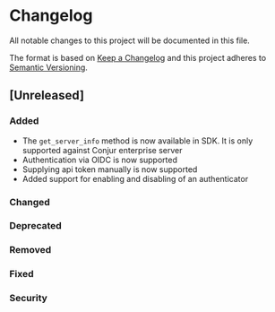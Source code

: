 # Changelog
All notable changes to this project will be documented in this file.

The format is based on [Keep a Changelog](http://keepachangelog.com/en/1.0.0/)
and this project adheres to [Semantic Versioning](http://semver.org/spec/v2.0.0.html).

## [Unreleased]

### Added
- The `get_server_info` method is now available in SDK. It is only supported against Conjur enterprise server
- Authentication via OIDC is now supported
- Supplying api token manually is now supported
- Added support for enabling and disabling of an authenticator
### Changed
### Deprecated
### Removed
### Fixed
### Security
